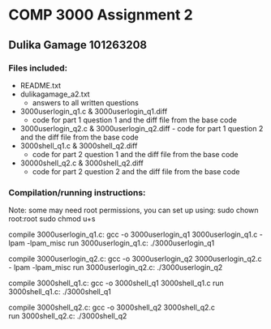 # COMP 3000 Assignment 2
## Dulika Gamage 101263208

### Files included:
- README.txt
- dulikagamage_a2.txt
	- answers to all written questions
- 3000userlogin_q1.c & 3000userlogin_q1.diff
	- code for part 1 question 1 and the diff file from the base code
- 3000userlogin_q2.c & 3000userlogin_q2.diff
        - code for part 1 question 2 and the diff file from the base code
- 3000shell_q1.c & 3000shell_q2.diff
	- code for part 2 question 1 and the diff file from the base code
- 30000shell_q2.c & 3000shell_q2.diff
	- code for part 2 question 2 and the diff file from the base code

### Compilation/running instructions:
Note: some may need root permissions, you can set up using:
sudo chown root:root <executable>
sudo chmod u+s <executable>

compile 3000userlogin_q1.c:
	gcc -o 3000userlogin_q1 3000userlogin_q1.c - lpam -lpam_misc
run 3000userlogin_q1.c:
	./3000userlogin_q1 <username>

compile 3000userlogin_q2.c:
        gcc -o 3000userlogin_q2 3000userlogin_q2.c - lpam -lpam_misc
run 3000userlogin_q2.c:
        ./3000userlogin_q2 <username>

compile 3000shell_q1.c:
        gcc -o 3000shell_q1 3000shell_q1.c
run 3000shell_q1.c:
        ./3000shell_q1

compile 3000shell_q2.c:
        gcc -o 3000shell_q2 3000shell_q2.c                  
run 3000shell_q2.c:
        ./3000shell_q2
